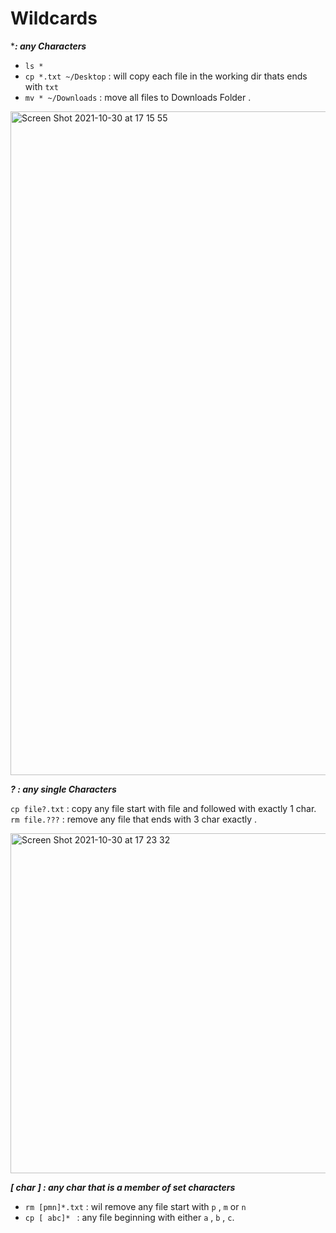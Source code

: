 # Wildcards 

****: any Characters***
* ``` ls * ``` 
* ``` cp *.txt ~/Desktop ``` :  will copy each file in the working dir thats ends with ```txt```
* ``` mv * ~/Downloads ``` : move all files to Downloads Folder .

<img width="1062" alt="Screen Shot 2021-10-30 at 17 15 55" src="https://user-images.githubusercontent.com/92652606/139539108-67939ecb-2782-4b10-990b-f7c5d10327a7.png">

***? : any single Characters***

```cp file?.txt``` : copy any file start with file and followed with exactly 1  char.
```rm file.???``` : remove any file that ends with 3 char exactly .

<img width="544" alt="Screen Shot 2021-10-30 at 17 23 32" src="https://user-images.githubusercontent.com/92652606/139539315-3a89e6b4-5da4-4295-8493-a6135577649a.png">

***[ char ] : any char that is a member of set characters***

* ```rm [pmn]*.txt``` : wil remove any file start with ```p``` , ```m``` or ```n```
* ```cp [ abc]* ``` : any file beginning with either ```a``` , ```b``` , ```c```. 

